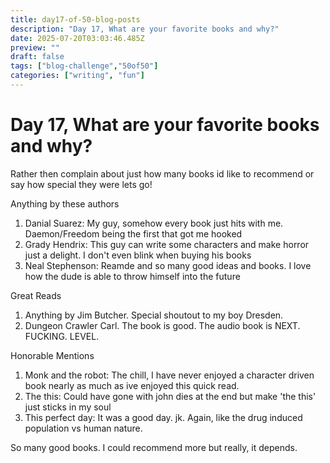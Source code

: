 ```yaml
---
title: day17-of-50-blog-posts
description: "Day 17, What are your favorite books and why?"
date: 2025-07-20T03:03:46.485Z
preview: ""
draft: false
tags: ["blog-challenge","50of50"]
categories: ["writing", "fun"]
---
```


# Day 17, What are your favorite books and why?

Rather then complain about just how many books id like to recommend or say how special they were lets go!

Anything by these authors
1. Danial Suarez: My guy, somehow every book just hits with me. Daemon/Freedom being the first that got me hooked
2. Grady Hendrix: This guy can write some characters and make horror just a delight. I don't even blink when buying his books
3. Neal Stephenson: Reamde and so many good ideas and books. I love how the dude is able to throw himself into the future

Great Reads
1. Anything by Jim Butcher. Special shoutout to my boy Dresden.
2. Dungeon Crawler Carl. The book is good. The audio book is NEXT. FUCKING. LEVEL.


Honorable Mentions
1. Monk and the robot: The chill, I have never enjoyed a character driven book nearly as much as ive enjoyed this quick read.
2. The this: Could have gone with john dies at the end but make 'the this' just sticks in my soul
3. This perfect day: It was a good day. jk. Again, like the drug induced population vs human nature.

So many good books. I could recommend more but really, it depends. 

